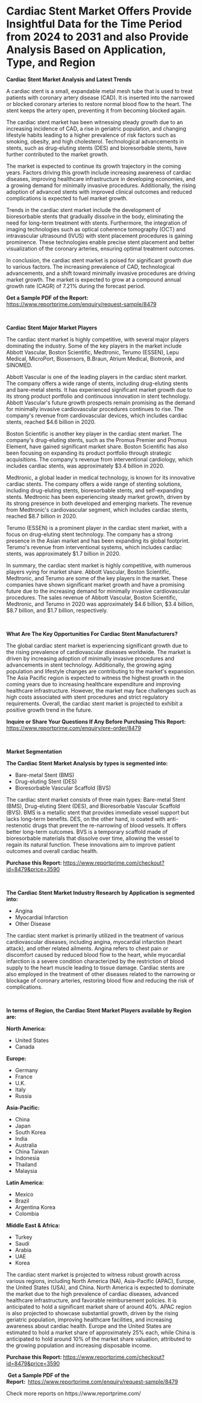 <p><h1>Cardiac Stent Market Offers Provide Insightful Data for the Time Period from 2024 to 2031 and also Provide Analysis Based on Application, Type, and Region</h1></p><p><strong>Cardiac Stent Market Analysis and Latest Trends</strong></p>
<p><p>A cardiac stent is a small, expandable metal mesh tube that is used to treat patients with coronary artery disease (CAD). It is inserted into the narrowed or blocked coronary arteries to restore normal blood flow to the heart. The stent keeps the artery open, preventing it from becoming blocked again.</p><p>The cardiac stent market has been witnessing steady growth due to an increasing incidence of CAD, a rise in geriatric population, and changing lifestyle habits leading to a higher prevalence of risk factors such as smoking, obesity, and high cholesterol. Technological advancements in stents, such as drug-eluting stents (DES) and bioresorbable stents, have further contributed to the market growth.</p><p>The market is expected to continue its growth trajectory in the coming years. Factors driving this growth include increasing awareness of cardiac diseases, improving healthcare infrastructure in developing economies, and a growing demand for minimally invasive procedures. Additionally, the rising adoption of advanced stents with improved clinical outcomes and reduced complications is expected to fuel market growth.</p><p>Trends in the cardiac stent market include the development of bioresorbable stents that gradually dissolve in the body, eliminating the need for long-term treatment with stents. Furthermore, the integration of imaging technologies such as optical coherence tomography (OCT) and intravascular ultrasound (IVUS) with stent placement procedures is gaining prominence. These technologies enable precise stent placement and better visualization of the coronary arteries, ensuring optimal treatment outcomes.</p><p>In conclusion, the cardiac stent market is poised for significant growth due to various factors. The increasing prevalence of CAD, technological advancements, and a shift toward minimally invasive procedures are driving market growth. The market is expected to grow at a compound annual growth rate (CAGR) of 7.21% during the forecast period.</p></p>
<p><strong>Get a Sample PDF of the Report:&nbsp;</strong> <a href="https://www.reportprime.com/enquiry/request-sample/8479">https://www.reportprime.com/enquiry/request-sample/8479</a></p>
<p>&nbsp;</p>
<p><strong>Cardiac Stent Major Market Players</strong></p>
<p><p>The cardiac stent market is highly competitive, with several major players dominating the industry. Some of the key players in the market include Abbott Vascular, Boston Scientific, Medtronic, Terumo (ESSEN), Lepu Medical, MicroPort, Biosensors, B.Braun, Atrium Medical, Biotronik, and SINOMED.</p><p>Abbott Vascular is one of the leading players in the cardiac stent market. The company offers a wide range of stents, including drug-eluting stents and bare-metal stents. It has experienced significant market growth due to its strong product portfolio and continuous innovation in stent technology. Abbott Vascular's future growth prospects remain promising as the demand for minimally invasive cardiovascular procedures continues to rise. The company's revenue from cardiovascular devices, which includes cardiac stents, reached $4.6 billion in 2020.</p><p>Boston Scientific is another key player in the cardiac stent market. The company's drug-eluting stents, such as the Promus Premier and Promus Element, have gained significant market share. Boston Scientific has also been focusing on expanding its product portfolio through strategic acquisitions. The company's revenue from interventional cardiology, which includes cardiac stents, was approximately $3.4 billion in 2020.</p><p>Medtronic, a global leader in medical technology, is known for its innovative cardiac stents. The company offers a wide range of stenting solutions, including drug-eluting stents, bioresorbable stents, and self-expanding stents. Medtronic has been experiencing steady market growth, driven by its strong presence in both developed and emerging markets. The revenue from Medtronic's cardiovascular segment, which includes cardiac stents, reached $8.7 billion in 2020.</p><p>Terumo (ESSEN) is a prominent player in the cardiac stent market, with a focus on drug-eluting stent technology. The company has a strong presence in the Asian market and has been expanding its global footprint. Terumo's revenue from interventional systems, which includes cardiac stents, was approximately $1.7 billion in 2020.</p><p>In summary, the cardiac stent market is highly competitive, with numerous players vying for market share. Abbott Vascular, Boston Scientific, Medtronic, and Terumo are some of the key players in the market. These companies have shown significant market growth and have a promising future due to the increasing demand for minimally invasive cardiovascular procedures. The sales revenue of Abbott Vascular, Boston Scientific, Medtronic, and Terumo in 2020 was approximately $4.6 billion, $3.4 billion, $8.7 billion, and $1.7 billion, respectively.</p></p>
<p>&nbsp;</p>
<p><strong>What Are The Key Opportunities For Cardiac Stent Manufacturers?</strong></p>
<p><p>The global cardiac stent market is experiencing significant growth due to the rising prevalence of cardiovascular diseases worldwide. The market is driven by increasing adoption of minimally invasive procedures and advancements in stent technology. Additionally, the growing aging population and lifestyle changes are contributing to the market's expansion. The Asia Pacific region is expected to witness the highest growth in the coming years due to increasing healthcare expenditure and improving healthcare infrastructure. However, the market may face challenges such as high costs associated with stent procedures and strict regulatory requirements. Overall, the cardiac stent market is projected to exhibit a positive growth trend in the future.</p></p>
<p><strong>Inquire or Share Your Questions If Any Before Purchasing This Report:</strong> <a href="https://www.reportprime.com/enquiry/pre-order/8479">https://www.reportprime.com/enquiry/pre-order/8479</a></p>
<p>&nbsp;</p>
<p><strong>Market Segmentation</strong></p>
<p><strong>The Cardiac Stent Market Analysis by types is segmented into:</strong></p>
<p><ul><li>Bare-metal Stent (BMS)</li><li>Drug-eluting Stent (DES)</li><li>Bioresorbable Vascular Scaffold (BVS)</li></ul></p>
<p><p>The cardiac stent market consists of three main types: Bare-metal Stent (BMS), Drug-eluting Stent (DES), and Bioresorbable Vascular Scaffold (BVS). BMS is a metallic stent that provides immediate vessel support but lacks long-term benefits. DES, on the other hand, is coated with anti-restenotic drugs that prevent the re-narrowing of blood vessels. It offers better long-term outcomes. BVS is a temporary scaffold made of bioresorbable materials that dissolve over time, allowing the vessel to regain its natural function. These innovations aim to improve patient outcomes and overall cardiac health.</p></p>
<p><strong>Purchase this Report:&nbsp;</strong><a href="https://www.reportprime.com/checkout?id=8479&price=3590">https://www.reportprime.com/checkout?id=8479&price=3590</a></p>
<p>&nbsp;</p>
<p><strong>The Cardiac Stent Market Industry Research by Application is segmented into:</strong></p>
<p><ul><li>Angina</li><li>Myocardial Infarction</li><li>Other Disease</li></ul></p>
<p><p>The cardiac stent market is primarily utilized in the treatment of various cardiovascular diseases, including angina, myocardial infarction (heart attack), and other related ailments. Angina refers to chest pain or discomfort caused by reduced blood flow to the heart, while myocardial infarction is a severe condition characterized by the restriction of blood supply to the heart muscle leading to tissue damage. Cardiac stents are also employed in the treatment of other diseases related to the narrowing or blockage of coronary arteries, restoring blood flow and reducing the risk of complications.</p></p>
<p>&nbsp;</p>
<p><strong>In terms of Region, the Cardiac Stent Market Players available by Region are:</strong></p>
<p>
    <p> <strong> North America: </strong>
        <ul>
            <li>United States</li>
            <li>Canada</li>
        </ul>
        </p> 
    <p> <strong> Europe: </strong>
        <ul>
            <li>Germany</li>
            <li>France</li>
            <li>U.K.</li>
            <li>Italy</li>
            <li>Russia</li>
        </ul>
        </p> 
    <p> <strong> Asia-Pacific: </strong>
        <ul>
            <li>China</li>
            <li>Japan</li>
            <li>South Korea</li>
            <li>India</li>
            <li>Australia</li>
            <li>China Taiwan</li>
            <li>Indonesia</li>
            <li>Thailand</li>
            <li>Malaysia</li>
        </ul>
        </p> 
    <p> <strong> Latin America: </strong>
        <ul>
            <li>Mexico</li>
            <li>Brazil</li>
            <li>Argentina Korea</li>
            <li>Colombia</li>
        </ul>
        </p> 
    <p> <strong> Middle East & Africa: </strong>
        <ul>
            <li>Turkey</li>
            <li>Saudi</li>
            <li>Arabia</li>
            <li>UAE</li>
            <li>Korea</li>
        </ul>
    </p>
    </p>
<p><p>The cardiac stent market is projected to witness robust growth across various regions, including North America (NA), Asia-Pacific (APAC), Europe, the United States (USA), and China. North America is expected to dominate the market due to the high prevalence of cardiac diseases, advanced healthcare infrastructure, and favorable reimbursement policies. It is anticipated to hold a significant market share of around 40%. APAC region is also projected to showcase substantial growth, driven by the rising geriatric population, improving healthcare facilities, and increasing awareness about cardiac health. Europe and the United States are estimated to hold a market share of approximately 25% each, while China is anticipated to hold around 10% of the market share valuation, attributed to the growing population and increasing disposable income.</p></p>
<p><strong>Purchase this Report: </strong><a href="https://www.reportprime.com/checkout?id=8479&price=3590">https://www.reportprime.com/checkout?id=8479&price=3590</a></p>
<p>&nbsp;<strong>Get a Sample PDF of the Report:&nbsp;&nbsp;</strong><a href="https://www.reportprime.com/enquiry/request-sample/8479">https://www.reportprime.com/enquiry/request-sample/8479</a></p>
<p><strong></strong></p>
<p>Check more reports on https://www.reportprime.com/</p>